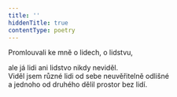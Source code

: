 ```yaml
---
title: ''
hiddenTitle: true
contentType: poetry
---
```


<section>

Promlouvali ke mně o lidech, o lidstvu,

ale já lidi ani lidstvo nikdy neviděl.  
Viděl jsem různé lidi od sebe neuvěřitelně odlišné  
a jednoho od druhého dělil prostor bez lidí.

</section>
